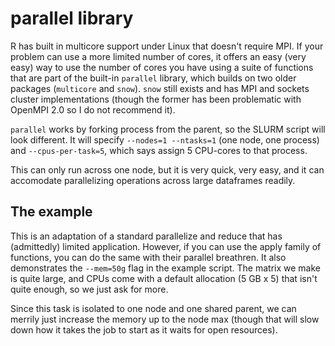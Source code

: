 # parallel library

R has built in multicore support under Linux that doesn't require MPI. If
your problem can use a more limited number of cores, it offers an easy
(very easy) way to use the number of cores you have using a suite of functions
that are part of the built-in `parallel` library, which builds on two
older packages (`multicore` and `snow`). `snow` still exists and has
MPI and sockets cluster implementations (though the former has been
problematic with OpenMPI 2.0 so I do not recommend it).

`parallel` works by forking process from the parent, so the SLURM script
will look different. It will specify `--nodes=1 --ntasks=1` (one node, one process)
and `--cpus-per-task=5`, which says assign 5 CPU-cores to that process.

This can only run across one node, but it is very quick, very easy, and it 
can accomodate parallelizing operations across large dataframes readily.

## The example

This is an adaptation of a standard parallelize and reduce that has (admittedly)
limited application. However, if you can use the apply family of functions, you
can do the same with their parallel breathren. It also demonstrates the
`--mem=50g` flag in the example script. The matrix we make is quite large, and 
CPUs come with a default allocation (5 GB x 5) that isn't quite enough, so we 
just ask for more.

Since this task is isolated to one node and one shared parent, we can merrily
just increase the memory up to the node max (though that will slow down how it takes
the job to start as it waits for open resources).
